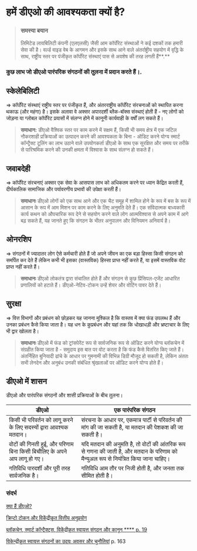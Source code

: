 # हमें डीएओ की आवश्यकता क्यों है?

> ### **समस्या बयान**
>
> लिमिटेड लायबिलिटी कंपनी (एलएलसी) जैसी आम कॉर्पोरेट संस्थाओं ने कई दशकों तक हमारी सेवा की है। वर्ल्ड वाइड वेब के आगमन और इसके साथ आने वाले अंतर्राष्ट्रीय सहयोग में वृद्धि के साथ, राष्ट्रीय स्तर पर पंजीकृत कॉर्पोरेट संस्थाएं पास से अवशेष की तरह लगती हैं\*\*.\*\*

### **कुछ लाभ जो डीएओ पारंपरिक संगठनों की तुलना में प्रदान करते हैं।**.

## **स्केलेबिलिटी**

\=> कॉर्पोरेट संस्थाएं राष्ट्रीय स्तर पर पंजीकृत हैं, और अंतरराष्ट्रीय कॉर्पोरेट संरचनाओं को स्थापित करना थकाऊ (और महंगा) है। इसके अलावा वे अक्सर अपारदर्शी ब्लैक-बॉक्स संस्थाएं होती हैं - नए लोगों को जोड़ना या ग्लोबल कॉर्पोरेट प्रयासों में संलग्न होने में कानूनी कार्यवाही के वर्षों लग सकते हैं।

> **समाधान:** डीएओ वैश्विक स्तर पर काम करने में सक्षम हैं, किसी भी समय क्षेत्र में एक जटिल नौकरशाही प्रक्रियाओं का उत्पादन करने की आवश्यकता के बिना - ऑडिट करने योग्य स्मार्ट कॉन्ट्रैक्ट टूलिंग का लाभ उठाने वाले उपयोगकर्ता डीएओ के साथ एक सुरक्षित और समय पर तरीके से पारिश्रमिक करने की उनकी क्षमता में विश्वास के साथ संलग्न हो सकते हैं।

## **जवाबदेही**

\=> कॉर्पोरेट संरचनाएं अक्सर एक सेवा के आसपास लाभ को अधिकतम करने पर ध्यान केंद्रित करती हैं, दीर्घकालिक सामाजिक और पर्यावरणीय प्रभावों की उपेक्षा करती हैं।

> **समाधानः** डीएओ लोगों को एक साथ आने और एक चैट समूह में शामिल होने के रूप में बस के रूप में आसान के रूप में आम मिशन पर काम करने के लिए अनुमति देते हैं। एक संविदात्मक बाध्यकारी कार्य कथन को औपचारिक रूप देने से सहयोग करने वाले लोग आत्मविश्वास से अपने काम में आगे बढ़ सकते हैं, यह जानते हुए कि संगठन के भीतर अनुपालन और विनियमन अनिवार्य है।

## ओनरशिप

\=> संगठनों में ज्यादातर लोग ऐसे कर्मचारी होते हैं जो अपने जीवन का एक बड़ा हिस्सा किसी संगठन को समर्पित कर देते हैं लेकिन कभी भी इसका (वास्तविक) हिस्सा प्राप्त नहीं करते हैं, या इसमें वास्तविक वोट प्राप्त नहीं करते हैं।

> **समाधानः** डीएओ लोकतंत्र द्वारा संचालित होते हैं और संगठन से कुछ प्रिंसिपल-एजेंट आधारित प्रणालियों को हटाते हैं। डीएओ-नेटिव-टोकन उन्हें शेयर और वोटिंग पावर देते हैं।

## **सुरक्षा**

\=> वित्त विभागों और प्रबंधन को छोड़कर यह जानना मुश्किल है कि वास्तव में क्या फंड उपलब्ध हैं और उनका प्रबंधन कैसे किया जाता है। यह धन के कुप्रबंधन और यहां तक ​​कि धोखाधड़ी और भ्रष्टाचार के लिए भी द्वार खोलता है।

> **समाधानः** डीएओ में फंड को ट्रांसपेरेंट रूप से सार्वजनिक रूप से ऑडिट करने योग्य ब्लॉकचेन में संग्रहीत किया जाता है - समुदाय इस बात पर वोट करता है कि फंड कैसे वितरित किए जाते हैं। अंतर्निहित बुनियादी ढांचे के आधार पर गुमनामी की विभिन्न डिग्री मौजूद हो सकती है, लेकिन अंततः सभी लेनदेन और अनुबंध उनकी संबंधित श्रृंखलाओं पर ऑडिट करने योग्य होते हैं।

## **डीएओ में शासन**

डीएओ और पारंपरिक संगठनों और शासी प्रक्रियाओं के बीच तुलना।

| डीएओ                                                                   | एक पारंपरिक संगठन                                                                                                                   |
| ---------------------------------------------------------------------- | ----------------------------------------------------------------------------------------------------------------------------------- |
| किसी भी परिवर्तन को लागू करने के लिए सदस्यों द्वारा आवश्यक मतदान।      | संरचना के आधार पर, एकमात्र पार्टी से परिवर्तन की मांग की जा सकती है, या मतदान की पेशकश की जा सकती है।                               |
| वोटों की गिनती हुई, और परिणाम बिना किसी बिचौलिए के अपने आप लागू हो गए। | यदि मतदान की अनुमति है, तो वोटों की आंतरिक रूप से गणना की जाती है, और मतदान के परिणाम को मैन्युअल रूप से नियंत्रित किया जाना चाहिए। |
| गतिविधि पारदर्शी और पूरी तरह सार्वजनिक है।                             | गतिविधि आम तौर पर निजी होती है, और जनता तक सीमित होती है।                                                                           |

### **संदर्भ**

[क्या हैं डीएओ?](https://ethereum.org/en/dao/)

[क्रिप्टो टोकन और विकेंद्रीकृत वित्तीय अनुप्रयोग](https://www.bundesbank.de/resource/blob/873132/74fc658db07569219ff74f4e4e55c36f/mL/2021-07-kryptotoken-data.pdf)

[ब्लॉकचेन, स्मार्ट कॉन्ट्रैक्ट्स, विकेंद्रीकृत स्वायत्त संगठन और कानून \*\*\*\* p. 19](https://www.elgaronline.com/view/edcoll/9781788115124/9781788115124.00015.xml)

[विकेन्द्रीकृत स्वायत्त संगठनों का उदयः अवसर और चुनौतियां](https://stanford-jblp.pubpub.org/pub/rise-of-daos/release/1) p. 163

#### &#x20;<a href="#more-on-daos" id="more-on-daos"></a>
